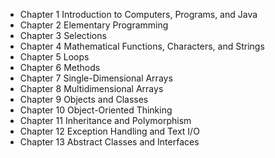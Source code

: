 - Chapter  1 Introduction to Computers, Programs, and Java
- Chapter  2 Elementary Programming
- Chapter  3 Selections
- Chapter  4 Mathematical Functions, Characters, and Strings
- Chapter  5 Loops
- Chapter  6 Methods
- Chapter  7 Single-Dimensional Arrays
- Chapter  8 Multidimensional Arrays
- Chapter  9 Objects and Classes
- Chapter 10 Object-Oriented Thinking
- Chapter 11 Inheritance and Polymorphism
- Chapter 12 Exception Handling and Text I/O
- Chapter 13 Abstract Classes and Interfaces